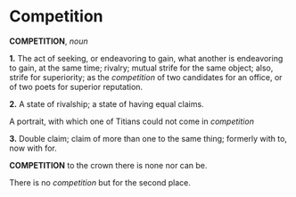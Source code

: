 # Competition

**COMPETITION**, _noun_

**1.** The act of seeking, or endeavoring to gain, what another is endeavoring to gain, at the same time; rivalry; mutual strife for the same object; also, strife for superiority; as the _competition_ of two candidates for an office, or of two poets for superior reputation.

**2.** A state of rivalship; a state of having equal claims.

A portrait, with which one of Titians could not come in _competition_

**3.** Double claim; claim of more than one to the same thing; formerly with to, now with for.

**COMPETITION** to the crown there is none nor can be.

There is no _competition_ but for the second place.